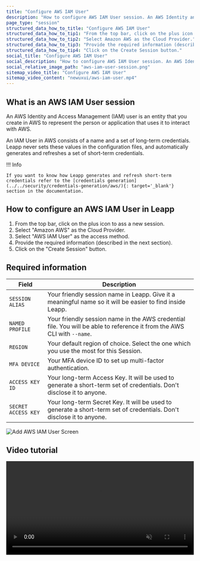 ```yaml
---
title: "Configure AWS IAM User"
description: "How to configure AWS IAM User session. An AWS Identity and Access Management (IAM) user is an entity that you create in AWS to represent the person or application that uses it to interact with AWS."
page_type: "session"
structured_data_how_to_title: "Configure AWS IAM User"
structured_data_how_to_tip1: "From the top bar, click on the plus icon to ass a new session."
structured_data_how_to_tip2: "Select Amazon AWS as the Cloud Provider."
structured_data_how_to_tip3: "Provide the required information (described in the next section)."
structured_data_how_to_tip4: "Click on the Create Session button."
social_title: "Configure AWS IAM User"
social_description: "How to configure AWS IAM User session. An AWS Identity and Access Management (IAM) user is an entity that you create in AWS to represent the person or application that uses it to interact with AWS."
social_relative_image_path: "aws-iam-user-session.png"
sitemap_video_title: "Configure AWS IAM User"
sitemap_video_content: "newuxui/aws-iam-user.mp4"
---
```


## What is an AWS IAM User session

An AWS Identity and Access Management (IAM) user is an entity that you create in AWS to represent the person or application that uses it to interact with AWS.

An IAM User in AWS consists of a name and a set of long-term credentials. Leapp never sets these values in the configuration files, and automatically generates and refreshes a set of short-term credentials.

!!! Info
  
    If you want to know how Leapp generates and refresh short-term credentials refer to the [credentials generation](../../security/credentials-generation/aws/){: target='_blank'} section in the documentation.

## How to configure an AWS IAM User in Leapp

1. From the top bar, click on the plus icon to ass a new session.
2. Select "Amazon AWS" as the Cloud Provider.
3. Select "AWS IAM User" as the access method. 
4. Provide the required information (described in the next section). 
5. Click on the "Create Session" button.

## Required information

| Field           | Description                          |
|-----------------| ------------------------------------ |
| `SESSION ALIAS` | Your friendly session name in Leapp. Give it a meaningful name so it will be easier to find inside Leapp. |
| `NAMED PROFILE` | Your friendly session name in the AWS credential file. You will be able to reference it from the AWS CLI with `--name`. |
| `REGION`        | Your default region of choice. Select the one which you use the most for this Session. |
| `MFA DEVICE`    | Your MFA device ID to set up multi-factor authentication. |
| `ACCESS KEY ID` | Your long-term Access Key. It will be used to generate a short-term set of credentials. Don't disclose it to anyone. |
| `SECRET ACCESS KEY` | Your long-term Secret Key. It will be used to generate a short-term set of credentials. Don't disclose it to anyone. |

![Add AWS IAM User Screen](../../images/screens/newuxui/aws-iam-user.png)

## Video tutorial

<video width="100%" muted autoplay loop> <source src="../../videos/newuxui/aws-iam-user.mp4" type="video/mp4"> </video>
